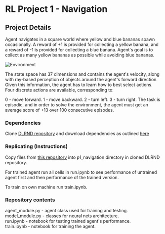 # RL Project 1 - Navigation

## Project Details 

Agent navigates in a square world where yellow and blue bananas spawn occasionally. 
A reward of +1 is provided for collecting a yellow banana, and a reward of -1 is provided for collecting a blue banana. 
Agent's goal is to collect as many yellow bananas as possible while avoiding blue bananas.

![Environment](https://github.com/MaxFloyd/RL-Project-1---Navigation/blob/master/banana.gif)

The state space has 37 dimensions and contains the agent's velocity, along with ray-based perception of objects around the agent's forward direction. Given this information, the agent has to learn how to best select actions. Four discrete actions are available, corresponding to:

0 - move forward.
1 - move backward.
2 - turn left.
3 - turn right.
The task is episodic, and in order to solve the environment, the agent must get an average score of +13 over 100 consecutive episodes.

### Dependencies

Clone [DLRND repository](https://github.com/udacity/deep-reinforcement-learning) and download dependencies as outlined [here](https://github.com/udacity/deep-reinforcement-learning#dependencies)  

### Replicating (Instructions) 

Copy files from [this repository](https://github.com/MaxFloyd/RL-Project-1---Navigation) into p1_navigation directory in cloned DLRND repository. 

For trained agent run all cells in run.ipynb to see performance of untrained agent first and then performance of the trained version.

To train on own machine run train.ipynb.

### Repository contents 

agent_module.py - agent class used for training and testing.  
model_module.py - classes for neural nets architecture.  
run.ipynb - notebook for testing trained agent's performance.  
train.ipynb - notebook for training the agent.  


